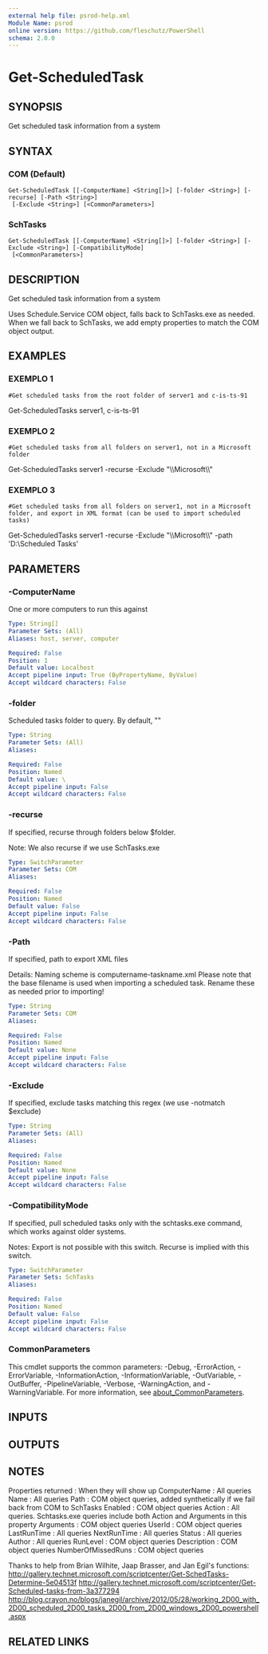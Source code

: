 ```yaml
---
external help file: psrod-help.xml
Module Name: psrod
online version: https://github.com/fleschutz/PowerShell
schema: 2.0.0
---
```


# Get-ScheduledTask

## SYNOPSIS
Get scheduled task information from a system

## SYNTAX

### COM (Default)
```
Get-ScheduledTask [[-ComputerName] <String[]>] [-folder <String>] [-recurse] [-Path <String>]
 [-Exclude <String>] [<CommonParameters>]
```

### SchTasks
```
Get-ScheduledTask [[-ComputerName] <String[]>] [-folder <String>] [-Exclude <String>] [-CompatibilityMode]
 [<CommonParameters>]
```

## DESCRIPTION
Get scheduled task information from a system

Uses Schedule.Service COM object, falls back to SchTasks.exe as needed.
When we fall back to SchTasks, we add empty properties to match the COM object output.

## EXAMPLES

### EXEMPLO 1
```
#Get scheduled tasks from the root folder of server1 and c-is-ts-91
```

Get-ScheduledTasks server1, c-is-ts-91

### EXEMPLO 2
```
#Get scheduled tasks from all folders on server1, not in a Microsoft folder
```

Get-ScheduledTasks server1 -recurse -Exclude "\\\\Microsoft\\\\"

### EXEMPLO 3
```
#Get scheduled tasks from all folders on server1, not in a Microsoft folder, and export in XML format (can be used to import scheduled tasks)
```

Get-ScheduledTasks server1 -recurse -Exclude "\\\\Microsoft\\\\" -path 'D:\Scheduled Tasks'

## PARAMETERS

### -ComputerName
One or more computers to run this against

```yaml
Type: String[]
Parameter Sets: (All)
Aliases: host, server, computer

Required: False
Position: 1
Default value: Localhost
Accept pipeline input: True (ByPropertyName, ByValue)
Accept wildcard characters: False
```

### -folder
Scheduled tasks folder to query. 
By default, "\"

```yaml
Type: String
Parameter Sets: (All)
Aliases:

Required: False
Position: Named
Default value: \
Accept pipeline input: False
Accept wildcard characters: False
```

### -recurse
If specified, recurse through folders below $folder.

Note:  We also recurse if we use SchTasks.exe

```yaml
Type: SwitchParameter
Parameter Sets: COM
Aliases:

Required: False
Position: Named
Default value: False
Accept pipeline input: False
Accept wildcard characters: False
```

### -Path
If specified, path to export XML files

Details:
    Naming scheme is computername-taskname.xml
    Please note that the base filename is used when importing a scheduled task. 
Rename these as needed prior to importing!

```yaml
Type: String
Parameter Sets: COM
Aliases:

Required: False
Position: Named
Default value: None
Accept pipeline input: False
Accept wildcard characters: False
```

### -Exclude
If specified, exclude tasks matching this regex (we use -notmatch $exclude)

```yaml
Type: String
Parameter Sets: (All)
Aliases:

Required: False
Position: Named
Default value: None
Accept pipeline input: False
Accept wildcard characters: False
```

### -CompatibilityMode
If specified, pull scheduled tasks only with the schtasks.exe command, which works against older systems.

Notes:
    Export is not possible with this switch.
    Recurse is implied with this switch.

```yaml
Type: SwitchParameter
Parameter Sets: SchTasks
Aliases:

Required: False
Position: Named
Default value: False
Accept pipeline input: False
Accept wildcard characters: False
```

### CommonParameters
This cmdlet supports the common parameters: -Debug, -ErrorAction, -ErrorVariable, -InformationAction, -InformationVariable, -OutVariable, -OutBuffer, -PipelineVariable, -Verbose, -WarningAction, and -WarningVariable. For more information, see [about_CommonParameters](http://go.microsoft.com/fwlink/?LinkID=113216).

## INPUTS

## OUTPUTS

## NOTES
Properties returned    : When they will show up
    ComputerName       : All queries
    Name               : All queries
    Path               : COM object queries, added synthetically if we fail back from COM to SchTasks
    Enabled            : COM object queries
    Action             : All queries. 
Schtasks.exe queries include both Action and Arguments in this property
    Arguments          : COM object queries
    UserId             : COM object queries
    LastRunTime        : All queries
    NextRunTime        : All queries
    Status             : All queries
    Author             : All queries
    RunLevel           : COM object queries
    Description        : COM object queries
    NumberOfMissedRuns : COM object queries

Thanks to help from Brian Wilhite, Jaap Brasser, and Jan Egil's functions:
    http://gallery.technet.microsoft.com/scriptcenter/Get-SchedTasks-Determine-5e04513f
    http://gallery.technet.microsoft.com/scriptcenter/Get-Scheduled-tasks-from-3a377294
    http://blog.crayon.no/blogs/janegil/archive/2012/05/28/working_2D00_with_2D00_scheduled_2D00_tasks_2D00_from_2D00_windows_2D00_powershell.aspx

## RELATED LINKS
